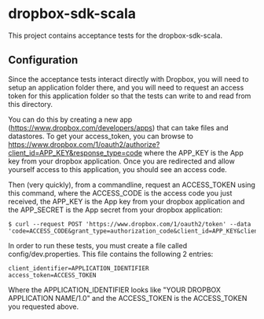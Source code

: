 dropbox-sdk-scala
====================================================

This project contains acceptance tests for the dropbox-sdk-scala.

Configuration
----------------------------------------------------
Since the acceptance tests interact directly with Dropbox, you will need to setup an application folder there, and you will need to request an access token for this application folder so that the tests can write to and read from this directory.

You can do this by creating a new app (https://www.dropbox.com/developers/apps) that can take files and datastores. To get your access_token, you can browse to https://www.dropbox.com/1/oauth2/authorize?client_id=APP_KEY&response_type=code where the APP\_KEY is the App key from your dropbox application. Once you are redirected and allow yourself access to this application, you should see an access code.

Then (very quickly), from a commandline, request an ACCESS\_TOKEN using this command, where the ACCESS\_CODE is the access code you just received, the APP\_KEY is the App key from your dropbox application and the APP\_SECRET is the App secret from your dropbox application: 
    
    $ curl --request POST 'https://www.dropbox.com/1/oauth2/token' --data 'code=ACCESS_CODE&grant_type=authorization_code&client_id=APP_KEY&client_secret=APP_SECRET'

In order to run these tests, you must create a file called config/dev.properties. This file contains the following 2 entries:

    client_identifier=APPLICATION_IDENTIFIER
    access_token=ACCESS_TOKEN

Where the APPLICATION\_IDENTIFIER looks like "YOUR DROPBOX APPLICATION NAME/1.0" and the ACCESS\_TOKEN is the ACCESS\_TOKEN you requested above.
